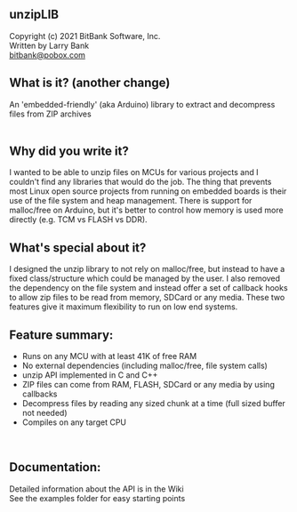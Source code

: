 unzipLIB
--------
Copyright (c) 2021 BitBank Software, Inc.<br>
Written by Larry Bank<br>
bitbank@pobox.com<br>

What is it?
(another change)
-----------
An 'embedded-friendly' (aka Arduino) library to extract and decompress files from ZIP archives<br>
<br>

Why did you write it?
---------------------
I wanted to be able to unzip files on MCUs for various projects and I couldn't find any libraries that would do the job. The thing that prevents most Linux open source projects from running on embedded boards is their use of the file system and heap management. There is support for malloc/free on Arduino, but it's better to control how memory is used more directly (e.g. TCM vs FLASH vs DDR).
<br>

What's special about it?
------------------------
I designed the unzip library to not rely on malloc/free, but instead to have a fixed class/structure which could be managed by the user. I also removed the dependency on the file system and instead offer a set of callback hooks to allow zip files to be read from memory, SDCard or any media. These two features give it maximum flexibility to run on low end systems.
<br>

Feature summary:
----------------
- Runs on any MCU with at least 41K of free RAM<br>
- No external dependencies (including malloc/free, file system calls)<br>
- unzip API implemented in C and C++<br>
- ZIP files can come from RAM, FLASH, SDCard or any media by using callbacks<br>
- Decompress files by reading any sized chunk at a time (full sized buffer not needed)<br>
- Compiles on any target CPU<br>
<br>

Documentation:
--------------
Detailed information about the API is in the Wiki<br>
See the examples folder for easy starting points<br>
<br>
